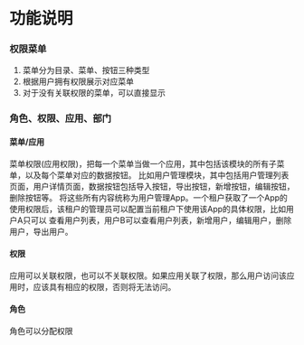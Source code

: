 # 功能说明

### 权限菜单
  1. 菜单分为目录、菜单、按钮三种类型
  2. 根据用户拥有权限展示对应菜单
  3. 对于没有关联权限的菜单，可以直接显示


### 角色、权限、应用、部门
#### 菜单/应用
菜单权限(应用权限)，把每一个菜单当做一个应用，其中包括该模块的所有子菜单，以及每个菜单对应的数据按钮。
比如用户管理模块，其中包括用户管理列表页面，用户详情页面，数据按钮包括导入按钮，导出按钮，新增按钮，编辑按钮，删除按钮等。
将这些所有内容统称为用户管理App。一个租户获取了一个App的使用权限后，该租户的管理员可以配置当前租户下使用该App的具体权限，比如用户A只可以
查看用户列表，用户B可以查看用户列表，新增用户，编辑用户，删除用户，导出用户。

#### 权限
应用可以关联权限，也可以不关联权限。如果应用关联了权限，那么用户访问该应用时，应该具有相应的权限，否则将无法访问。

#### 角色
角色可以分配权限
